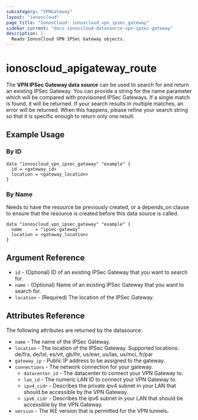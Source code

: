 ```yaml
---
subcategory: "VPNGateway"
layout: "ionoscloud"
page_title: "IonosCloud: ionoscloud_vpn_ipsec_gateway"
sidebar_current: "docs-ionoscloud-datasource-vpn-ipsec-gateway"
description: |-
  Reads IonosCloud VPN IPSec Gateway objects.
---
```


# ionoscloud_apigateway_route

The **VPN IPSec Gateway data source** can be used to search for and return an existing IPSec Gateway.
You can provide a string for the name parameter which will be compared with provisioned IPSec Gateways.
If a single match is found, it will be returned. If your search results in multiple matches, an error will be returned.
When this happens, please refine your search string so that it is specific enough to return only one result.

## Example Usage

### By ID

```hcl
data "ionoscloud_vpn_ipsec_gateway" "example" {
  id = <gateway_id>
  location = <gateway_location>
}
```

### By Name

Needs to have the resource be previously created, or a depends_on clause to ensure that the resource is created before
this data source is called.

```hcl
data "ionoscloud_vpn_ipsec_gateway" "example" {
  name     = "ipsec-gateway"
  location = <gateway_location>
}
```

## Argument Reference

* `id` - (Optional) ID of an existing IPSec Gateway that you want to search for.
* `name` - (Optional) Name of an existing IPSec Gateway that you want to search for.
* `location` - (Required) The location of the IPSec Gateway.

## Attributes Reference

The following attributes are returned by the datasource:

* `name` - The name of the IPSec Gateway.
* `location` - The location of the IPSec Gateway. Supported locations: de/fra, de/txl, es/vit, gb/lhr, us/ewr, us/las,
  us/mci, fr/par
* `gateway_ip` - Public IP address to be assigned to the gateway.
* `connections` - The network connection for your gateway.
    * `datacenter_id` - The datacenter to connect your VPN Gateway to.
    * `lan_id` - The numeric LAN ID to connect your VPN Gateway to.
    * `ipv4_cidr` - Describes the private ipv4 subnet in your LAN that should be accessible by the
      VPN Gateway.
    * `ipv6_cidr` - Describes the ipv6 subnet in your LAN that should be accessible by the VPN Gateway.
* `version` - The IKE version that is permitted for the VPN tunnels.
